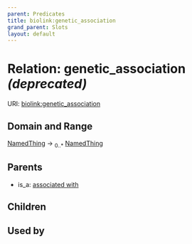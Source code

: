 ```yaml
---
parent: Predicates
title: biolink:genetic_association
grand_parent: Slots
layout: default
---
```


# Relation: genetic_association _(deprecated)_




URI: [biolink:genetic_association](https://w3id.org/biolink/genetic_association)

## Domain and Range

[NamedThing](NamedThing.md) ->  <sub>0..\*</sub> [NamedThing](NamedThing.md)

## Parents

 *  is_a: [associated with](associated_with.md)

## Children


## Used by

